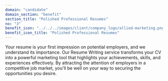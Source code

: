 ```yaml
---
domain: "candidate"
domain_section: "benefit"
section_title: "Polished Professional Resumes"
no: "3"
benefit_icon: "../../../images/client/company_logo/allied-marketing.png"
benefit_icon_title: "Polished Professional Resumes"
---
```


Your resume is your first impression on potential employers, and we understand its importance. Our Resume Writing service transforms your CV into a powerful marketing tool that highlights your achievements, skills, and experiences effectively. By attracting the attention of employers in a competitive job market, you'll be well on your way to securing the opportunities you desire.
